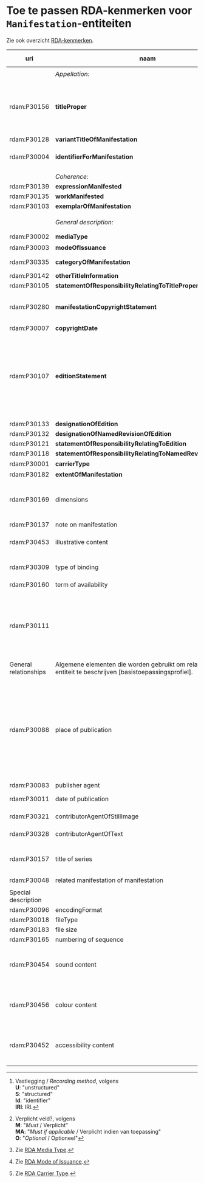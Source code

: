 # Toe te passen RDA-kenmerken voor `Manifestation`-entiteiten

Zie ook overzicht [RDA-kenmerken](RDA-kenmerken.md).


| uri | naam | opm. | range | vastlegging [^1] | verpl.? [^2] | max. | waarde |
| --- | --- | --- | --- | --- | --- | --- | --- |
|| 
|| *Appellation:* | *elementen om de entiteit te benoemen:* ||| M | >1 |
| rdam:P30156 |	**titleProper** | letterijk overnemen uit de bron zoals het er staat, ook eventuele tikfouten<br>vastleggen als een zin<br>hoofdlettergebruik zoals in de taal van de titel gebruikelijk is<br>bij fouten de gecorrigeerde titel opnemen als **variantTitleOfManifestation** | `Nomen` | U | M | 1 |
| rdam:P30128	 | **variantTitleOfManifestation** | zie bij **titleProper** | `Nomen` |	U | O | >1	|
| rdam:P30004 | **identifierForManifestation** | systeemonafhankelijke identifier, indien mogelijk persistent, dit is niet de identifier van het metadata record | `Nomen` | identifier	|	MA	|	>1	| "ISBN: 9025499678" |
||
|| *Coherence:* | *primaire relaties tussen entiteiten:* ||| M | >1 |
| rdam:P30139 | **expressionManifested** || `Expression` | S / Id / IRI | M | >1 |
| rdam:P30135 | **workManifested** || `Work` | S / Id / IRI | O | 1 |
| rdam:P30103	|	**exemplarOfManifestation** || `Item` | S / Id / IRI | M | >1 |
||
||	*General description:*	| *algemene beschrijving (basistoepassingsprofiel):* |
| rdam:P30002	| **mediaType** |	||	S / IRI | M | 1 | RDA Media Type [^3] |
| rdam:P30003	| **modeOfIssuance** ||| S / IRI | M | 1 | RDA Mode of Issuance [^4] |
| rdam:P30335	| **categoryOfManifestation** | TODO: zijn dit de vormtrefwoorden? || U / S / Id / IRI | O | 1 | Brinkman Trefwoorden thesaurus, Thema (https://ns.editeur.org/thema/nl) |
| rdam:P30142	 | **otherTitleInformation** | gebruik voor ondertitel || U | O | >1 |
| rdam:P30105	|	**statementOfResponsibilityRelatingToTitleProper** | TODO waarvoor? / overnemen uit de resource  || U | MA | 1 |
| rdam:P30280 | **manifestationCopyrightStatement** | datum en bij wie de copyright berust, overnemen uit de bron<br>als alleen een datum bekend is, gebruik dan **copyrightDate** || U | MA	| 1 |
| rdam:P30007 | **copyrightDate**	| datum copyright zoals vermeld in de bron || U | MA | 1 | ISO 8601-1:2019 |
| rdam:P30107 | **editionStatement** |	een vermelding die een editie identificeert waartoe een manifestatie behoort<br>wordt samengesteld uit de volgende subelementen: **designationOfEdition**, **designationOfNamedRevisionOfEdition**, **statementOfResponsibilityRelatingToEdition**, rdam:P30118, als deze elementen apart genoteerd kunnen worden en van toepassing zijn, gebruik deze elementen, indien de informatie als geheel wordt opgenomen, gebruik dan dit superelement |
| rdam:P30133 | **designationOfEdition** | overnemen uit de bron || U | MA | >1 |
| rdam:P30132 | **designationOfNamedRevisionOfEdition** ||| U | MA | >1 |
| rdam:P30121 | **statementOfResponsibilityRelatingToEdition** ||| U | MA | 1 |
| rdam:P30118 | **statementOfResponsibilityRelatingToNamedRevisionOfEdition** ||| U | MA | 1 |
| rdam:P30001 | **carrierType** |	||	S / Id / IRI | M | 1 | RDA Carrier Type [^5] |
| rdam:P30182 | **extentOfManifestation** | o.a. aantal pagina's ||S| M | 1 |
| rdam:P30169	 | dimensions |	Neem in dit element wat nodig is voor het magazijn van fysieke resources. Noteer de maten in cm. Indien de hoogte kleiner is dan 10 centimeter, gebruik dan mm om de maten aan te geven ||	unstructured (?) | MA | >1 |
| rdam:P30137 | note on manifestation	|		|		|	unstructured	|	O	|	>1	|		|
|	rdam:P30453	|	illustrative content	|		|		|	structured/iri	|	MA	|	>1	|	RDA Illustrative Content http://www.rdaregistry.info/termList/IllusContent/?language=nl	|
|	rdam:P30309	|	type of binding	|		|		|	structured/iri	|	O	|	>1	|	RDA Type of Binding http://www.rdaregistry.info/termList/RDATypeOfBinding/?language=nl	|
|	rdam:P30160	|	term of availability	|	o.a. prijs	|		|	unstructured	|	O	|	>1	|		|
|		|		|		|		|		|		|		|		|
|		|		|		|		|		|		|		|		|
|	rdam:P30111	|		|	Dit elemement wordt samengesteld uit de volgende subelementen: place of publication, name of publisher, date of publication. Als deze elementen apart genoteerd kunnen worden en van toepassing zijn, gebruik deze elementen. Indien de informatie als geheel wordt opgenomen, gebruik dan dit superelement.	|		|	structured	|	O	|	1	|	Spijkenisse : Hageboek, 1998	|
|		|		|		|		|		|		|		|		|
|	General relationships	|	Algemene elementen die worden gebruikt om relaties van de entiteit te beschrijven [basistoepassingsprofiel].	|		|		|		|		|		|		|
|		|		|		|		|		|		|		|		|
|	rdam:P30088	|	place of publication	|	Neem over zoals opgenomen in de resource. Indien niet bekend, geef het volgende aan: "Plaats van uitgave niet vastgesteld" in een element 'note of manifestation'. Zet een plaats tussen vierkante haken als de bron van de informatie niet de Manifestation zelf is. Indien mogelijk herhaal dit element om een identifier of iri van een plaats te geven. Herhaal dit element om een land van uitgave te vermelden, het liefst gestructureerd, met identifier of iri. Indien de identifier van een plaats het land duidelijk aangeeft, dan is een land van uitgave niet nodig.	|	place	|	unstructured/identifier/iri	|	MA	|	>1	|		|
|	rdam:P30083	|	publisher agent	|	Overnemen uit de resource.	|	nomen	|	unstructured	|	MA	|	>1	|		|
|	rdam:P30011	|	date of publication	|	Indien onbekend, geef een datum of jaar range wanneer het werk kan zijn ontstaan.	|	timespan	|	unstructured/structured/identifier/iri	|	M	|	1	|	ISO 8601-1:2019	|
|	rdam:P30321	|	contributorAgentOfStillImage	|	Gebruik zoveel mogelijk de ingang van een authority record.	|	agent	|	unstructured/structured/identifier/iri	|	O	|	>1	|	NTA, NACO, Corporatiethesaurus	|
|	rdam:P30328	|	contributorAgentOfText	|	Gebruik zoveel mogelijk de ingang van een authority record.	|	agent	|	unstructured/structured/identifier/iri	|	O	|	>1	|	NTA, NACO, Corporatiethesaurus	|
|	rdam:P30157	|	title of series	|	Inhoudelijk overnemen uit de resource zoals het er staat. Titel vastleggen zoals een zin. Hoofdlettergebruik zoals in de taal van de titel gebruikelijk is. De relatie 	|	nomen	|	unstructured	|	MA	|	>1	|		|
|	rdam:P30048	|	related manifestation of manifestation	|		|	manifestation	|	unstructured/structured/identifier/iri	|	O	|	>1	|		|
|		|		|		|		|		|		|		|		|
|	Special description	|		|		|		|		|		|		|		|
|	rdam:P30096	|	encodingFormat	|		|		|	structured	|	M	|	>1	|		|
|	rdam:P30018	|	fileType	|		|		|	structured	|	O	|	1	|		|
|	rdam:P30183	|	file size	|		|		|	unstructured	|	O	|	1	|		|
|	rdam:P30165	|	numbering of sequence	|	Overnemen uit de resource.	|		|	unstructured	|	MA	|	1	|		|
|	rdam:P30454	|	sound content	|	In 2025 wordt de wet m.b.t. digitale toegankelijkheid van kracht. Uitgevers worden geacht gegevens daarover aan te leveren. Het is van belang deze op te nemen in de metadata.	|		|	unstructured	|	MA	|	>1	|		|
|	rdam:P30456	|	colour content	|	In 2025 wordt de wet m.b.t. digitale toegankelijkheid van kracht. Uitgevers worden geacht gegevens daarover aan te leveren. Het is van belang deze op te nemen in de metadata.	|		|	unstructured	|	MA	|	>1	|		|
|	rdam:P30452	|	accessibility content	|	In 2025 wordt de wet m.b.t. digitale toegankelijkheid van kracht. Uitgevers worden geacht gegevens daarover aan te leveren. Het is van belang deze op te nemen in de metadata.	|		|	unstructured	|	MA	|	>1	|		|

[^1]: Vastlegging / *Recording method*, volgens <br>**U**: "unstructured"<br>**S**: "structured"<br>**Id**: "identifier" <br>**IRI**: IRI.
[^2]: Verplicht veld?, volgens <br>**M**: "*Must* / Verplicht"<br>**MA**: "*Must if applicable* / Verplicht indien van toepassing"<br>**O**: "*Optional* / Optioneel" 
[^3]: Zie [RDA Media Type](http://www.rdaregistry.info/termList/RDAMediaType/).
[^4]: Zie [RDA Mode of Issuance](http://www.rdaregistry.info/termList/ModeIssue/).
[^5]: Zie [RDA Carrier Type](http://www.rdaregistry.info/termList/RDACarrierType/).